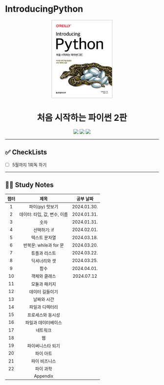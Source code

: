 # IntroducingPython

<div align="center">
  <a href="http://www.yes24.com/Product/Goods/91870652">
      <img src="logo.png" alt="Logo" width="200">
  </a>
  <h1>처음 시작하는 파이썬 2판</h1>
  <div>
    <img src="https://img.shields.io/badge/저자-빌%20루바노빅-DDE072?style=for-the-badge"/>
    <img src="https://img.shields.io/badge/출판사-한빛미디어-DDE072?style=for-the-badge"/>
    <img src="https://img.shields.io/badge/기간-2024.03~2024.05-DDE072?style=for-the-badge"/>
  </div>
</div>

---

## ✅ CheckLists

- [ ] 5월까지 1회독 하기


---

## 👩‍💻 Study Notes

| 챕터 |             제목             | 공부 날짜 |
| :--: | :--------------------------: | :-------: |
|  1   |       파이(py) 맛보기        |  2024.01.30.  |
|  2   | 데이터: 타입, 값, 변수, 이름 |  2024.01.31.  |
|  3   |             숫자             |  2024.01.31.  |
|  4   |         선택하기: if         | 2024.02.01. |
|  5   |        텍스트 문자열         |  2024.03.18.  |
|  6   |    반복문: while과 for 문    |  2024.03.20.  |
|  7   |        튜플과 리스트         | 2024.03.22. |
|  8   |        딕셔너리와 셋         |   2024.03.25. |
|  9   |             함수             | 2024.04.01.  |
|  10  |        객체와 클래스         | 2024.07.12   |
|  11  |        모듈과 패키지         |  |
|  12  |       데이터 길들이기        |    |
|  13  |         날짜와 시간          |    |
|  14  |       파일과 디렉터리        |    |
|  15  |      프로세스와 동시성       |    |
|  16  |     파일과 데이터베이스      |   |
|  17  |           네트워크           |    |
|  18  |              웹              |   |
|  19  |      파이써니스타 되기       |  |
|  20  |          파이 아트           |  |
|  21  |        파이 비즈니스         |   |
|  22  |          파이 과학           |    |
|      |           Appendix           |    |
